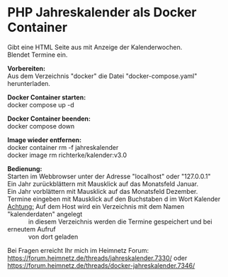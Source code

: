 <h1>PHP Jahreskalender als Docker Container</h1>

Gibt eine HTML Seite aus mit Anzeige der Kalenderwochen.  
Blendet Termine ein.

<b>Vorbereiten:</b>    
Aus dem Verzeichnis "docker" die Datei "docker-compose.yaml" herunterladen.  

<b>Docker Container starten:</b>  
docker compose up -d  

<b>Docker Container beenden:</b>  
docker compose down
  
<b>Image wieder entfernen:</b>  
docker container rm -f jahreskalender  
docker image rm richterke/kalender:v3.0  
  
<b>Bedienung:</b>  
Starten im Webbrowser unter der Adresse "localhost" oder "127.0.0.1"  
Ein Jahr zurückblättern mit Mausklick auf das Monatsfeld Januar.  
Ein Jahr vorblättern mit Mausklick auf das Monatsfeld Dezember.  
Termine eingeben mit Mausklick auf den Buchstaben d im Wort Kalender  
<u>Achtung:</u> Auf dem Host wird ein Verzeichnis mit dem Namen "kalenderdaten" angelegt  
&nbsp;&nbsp;&nbsp;&nbsp;&nbsp;&nbsp;&nbsp;&nbsp;&nbsp;&nbsp;&nbsp;&nbsp;in diesem Verzeichnis werden die Termine gespeichert und bei erneutem Aufruf  
&nbsp;&nbsp;&nbsp;&nbsp;&nbsp;&nbsp;&nbsp;&nbsp;&nbsp;&nbsp;&nbsp;&nbsp;von dort geladen

Bei Fragen erreicht Ihr mich im Heimnetz Forum: https://forum.heimnetz.de/threads/jahreskalender.7330/
oder
https://forum.heimnetz.de/threads/docker-jahreskalender.7346/

